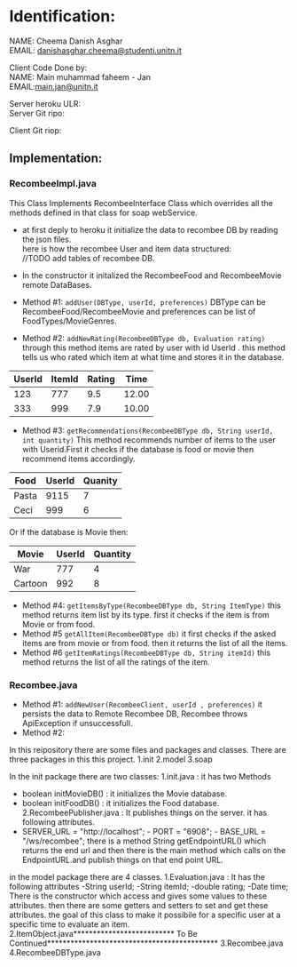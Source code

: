 # Identification:  
NAME: Cheema Danish Asghar  
EMAIL: danishasghar.cheema@studenti.unitn.it  
  
Client Code Done by:  
NAME: Main muhammad faheem - Jan  
EMAIL:main.jan@unitn.it  
  
Server heroku ULR:  
Server Git ripo:  
  
Client Git riop:  
  
## Implementation:  
### RecombeeImpl.java
This Class Implements RecombeeInterface Class which overrides all the methods defined in that class for soap webService.  
  
* at first deply to heroku it initialize the data to recombee DB by reading the json files.  
here is how the recombee User and item data structured:  
//TODO add tables of recombee DB.  

* In the constructor it initalized the RecombeeFood and RecombeeMovie remote DataBases.  
* Method #1: `addUser(DBType, userId, preferences)` DBType can be RecombeeFood/RecombeeMovie and preferences can be list of FoodTypes/MovieGenres.  
 
* Method #2:  `addNewRating(RecombeeDBType db, Evaluation rating)` through this method items are rated by user with id UserId . this method tells us who rated which item at what time and stores it in the database.   

|UserId |ItemId  |Rating  |Time    |     
|-------|--------|--------|--------|    
|123    |777     |9.5     |12.00   |    
|333    |999     |7.9     |10.00   |    

* Method #3: `getRecommendations(RecombeeDBType db, String userId, int quantity)` This method recommends number of items to the user   with Userid.First it checks if the database is food or movie then recommend items accordingly.  

|Food |UserId|Quanity  |           
|-----|------|---------|           
|Pasta|9115  |7        |     
|Ceci |999   |6        |     


Or if the database is Movie then: 

|Movie|UserId|Quantity|          
|-----|------|--------|          
|War|777   |4       |          
|Cartoon|992   |8       |    

* Method #4: `getItemsByType(RecombeeDBType db, String ItemType)` this method returns item list by its type. first it checks if the   item is from Movie or from food.     
* Method #5 `getAllItem(RecombeeDBType db)` it first checks if the asked items are from movie or from food. then it returns the list   of all the items.    
* Method #6 `getItemRatings(RecombeeDBType db, String itemId)` this method returns the list of all the ratings of the item.  




### Recombee.java
* Method #1: `addNewUser(RecombeeClient, userId , preferences)` it persists the data to Remote Recombee DB, Recombee throws ApiException if unsuccessfull.  
* Method #2:










In this reipository there are some files and packages and classes. There are three packages in this this project.
1.init
2.model
3.soap

In the init package there are two classes:
1.init.java : it has two Methods
- boolean initMovieDB() : it initializes the Movie database.
- boolean initFoodDB() : it initializes the Food database. 2.RecombeePublisher.java : It publishes things on the server. it has following attributes.
- SERVER_URL = "http://localhost"; - PORT = "6908"; - BASE_URL = "/ws/recombee";
there is a method
String getEndpointURL() which returns the end url
and then there is the main method which calls on the EndpointURL.and publish things on that end point URL.

in the model package there are 4 classes. 1.Evaluation.java : It has the following attributes -String userId; -String itemId; -double rating; -Date time; There is the constructor which access and gives some values to these attributes. then there are some getters and setters to set and get these attributes. the goal of this class to make it possibile for a specific user at a specific time to evaluate an item.
2.ItemObject.java************************** To Be Continued******************************************** 3.Recombee.java 4.RecombeeDBType.java
